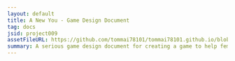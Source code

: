 ```yaml
---
layout: default
title: A New You - Game Design Document
tag: docs
jsid: project009
assetFileURL: https://github.com/tommai78101/tommai78101.github.io/blob/master/assets/A%20New%20You%20-%20Game%20Design%20Document.pdf?raw=true
summary: A serious game design document for creating a game to help female victims of abusive relationships. 
---
```

